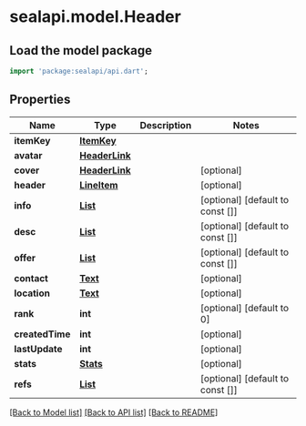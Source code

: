 # sealapi.model.Header

## Load the model package
```dart
import 'package:sealapi/api.dart';
```

## Properties
Name | Type | Description | Notes
------------ | ------------- | ------------- | -------------
**itemKey** | [**ItemKey**](ItemKey.md) |  | 
**avatar** | [**HeaderLink**](HeaderLink.md) |  | 
**cover** | [**HeaderLink**](HeaderLink.md) |  | [optional] 
**header** | [**LineItem**](LineItem.md) |  | [optional] 
**info** | [**List<Text>**](Text.md) |  | [optional] [default to const []]
**desc** | [**List<Text>**](Text.md) |  | [optional] [default to const []]
**offer** | [**List<Text>**](Text.md) |  | [optional] [default to const []]
**contact** | [**Text**](Text.md) |  | [optional] 
**location** | [**Text**](Text.md) |  | [optional] 
**rank** | **int** |  | [optional] [default to 0]
**createdTime** | **int** |  | [optional] 
**lastUpdate** | **int** |  | [optional] 
**stats** | [**Stats**](Stats.md) |  | [optional] 
**refs** | [**List<ItemId>**](ItemId.md) |  | [optional] [default to const []]

[[Back to Model list]](../README.md#documentation-for-models) [[Back to API list]](../README.md#documentation-for-api-endpoints) [[Back to README]](../README.md)


